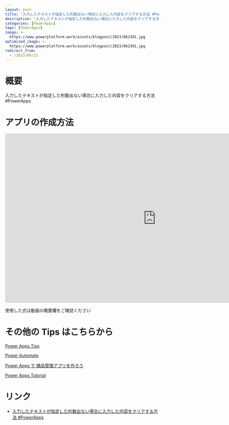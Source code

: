```yaml
---
layout: post
title: "入力したテキストが指定した桁数出ない場合に入力した内容をクリアする方法 #PowerApps"
description: "入力したテキストが指定した桁数出ない場合に入力した内容をクリアする方法 #PowerAppsを動画で分かりやすく解説"
categories: [PowerApps]
tags: [PowerApps]
image: >-
  https://www.powerplatform.work/assets/blogpost/2023/062301.jpg
optimized_image: >-
  https://www.powerplatform.work/assets/blogpost/2023/062301.jpg
redirect_from:
  - /2023/06/23
---
```



#  概要

入力したテキストが指定した桁数出ない場合に入力した内容をクリアする方法 #PowerApps


# アプリの作成方法

<iframe width="983" height="553" src="https://www.youtube.com/embed/aLQOHAB9Hmc" title="YouTube video player" frameborder="0" allow="accelerometer; autoplay; clipboard-write; encrypted-media; gyroscope; picture-in-picture" allowfullscreen></iframe>


使用した式は動画の概要欄をご確認ください


# その他の Tips はこちらから

[Power Apps Tips](https://www.youtube.com/watch?v=VrAQf3JQ7yM&list=PLVhFi1fb3DqakSLVMn22DDcySXh9jtzi- )


[Power Automate](https://www.youtube.com/watch?v=-YnJYT0ASEM&list=PLVhFi1fb3Dqbzic6GieqnLFgD3aTj-eHA)


[Power Apps で 備品管理アプリを作ろう](https://www.youtube.com/playlist?list=PLVhFi1fb3DqZM3HKb8Hea6XEL96990Fyn)


[Power Apps Tutorial](https://www.youtube.com/playlist?list=PLVhFi1fb3DqalxpL974VvAJvV4iWoSbe_)


# リンク


- [入力したテキストが指定した桁数出ない場合に入力した内容をクリアする方法 #PowerApps](https://www.youtube.com/watch?v=aLQOHAB9Hmc)

